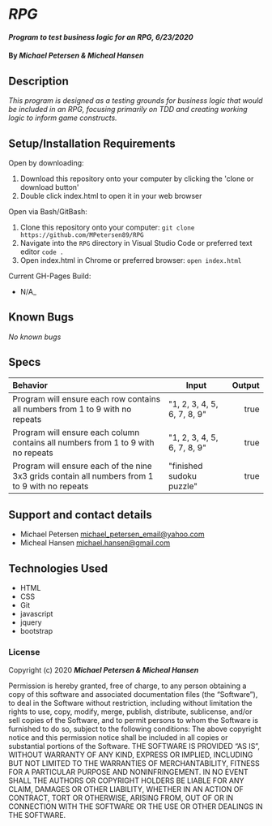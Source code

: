 # _RPG_

#### _Program to test business logic for an RPG, 6/23/2020_

#### By _Michael Petersen & Micheal Hansen_


## Description

_This program is designed as a testing grounds for business logic that would be included in an RPG, focusing primarily on TDD and creating working logic to inform game constructs._

## Setup/Installation Requirements


Open by downloading:
1. Download this repository onto your computer by clicking the 'clone or download button'
2. Double click index.html to open it in your web browser

Open via Bash/GitBash:
1. Clone this repository onto your computer:
`git clone https://github.com/MPetersen89/RPG`
2. Navigate into the `RPG` directory in Visual Studio Code or preferred text editor
`code .`
3. Open index.html in Chrome or preferred browser:
`open index.html`

Current GH-Pages Build:
* N/A_

## Known Bugs

_No known bugs_

## Specs 

| Behavior    | Input | Output |
| :---------- | ----- | -----: |
| Program will ensure each row contains all numbers from 1 to 9 with no repeats | "1, 2, 3, 4, 5, 6, 7, 8, 9" | true |
| Program will ensure each column contains all numbers from 1 to 9 with no repeats | "1, 2, 3, 4, 5, 6, 7, 8, 9" | true |
| Program will ensure each of the nine 3x3 grids contain all numbers from 1 to 9 with no repeats | "finished sudoku puzzle" | true



## Support and contact details

* Michael Petersen <michael_petersen_email@yahoo.com>
* Micheal Hansen <michael.hansen@gmail.com>

## Technologies Used

* HTML
* CSS
* Git
* javascript
* jquery
* bootstrap

### License

Copyright (c) 2020 **_Michael Petersen & Micheal Hansen_**

Permission is hereby granted, free of charge, to any person obtaining a copy of this software and associated documentation files (the “Software”), to deal in the Software without restriction, including without limitation the rights to use, copy, modify, merge, publish, distribute, sublicense, and/or sell copies of the Software, and to permit persons to whom the Software is furnished to do so, subject to the following conditions:
The above copyright notice and this permission notice shall be included in all copies or substantial portions of the Software.
THE SOFTWARE IS PROVIDED “AS IS”, WITHOUT WARRANTY OF ANY KIND, EXPRESS OR IMPLIED, INCLUDING BUT NOT LIMITED TO THE WARRANTIES OF MERCHANTABILITY, FITNESS FOR A PARTICULAR PURPOSE AND NONINFRINGEMENT. IN NO EVENT SHALL THE AUTHORS OR COPYRIGHT HOLDERS BE LIABLE FOR ANY CLAIM, DAMAGES OR OTHER LIABILITY, WHETHER IN AN ACTION OF CONTRACT, TORT OR OTHERWISE, ARISING FROM, OUT OF OR IN CONNECTION WITH THE SOFTWARE OR THE USE OR OTHER DEALINGS IN THE SOFTWARE.